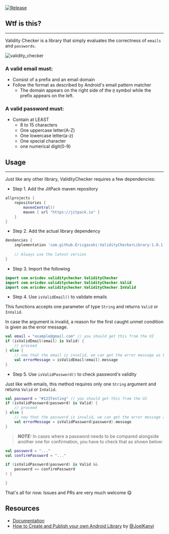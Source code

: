 [![Release](https://jitpack.io/v/Ericgacoki/ValidityCheckerLibrary.svg)](https://jitpack.io/#Ericgacoki/ValidityCheckerLibrary)

## Wtf is this?
---

Validity Checker is a library that simply evaluates the correctness of `emails` and `passwords`.

![validity_checker](https://user-images.githubusercontent.com/54077752/209865234-7715f22e-c2bf-4e84-8d04-57679ea0824e.png)

### A valid email must:

- Consist of a prefix and an email domain
- Follow the format as described by Android's email pattern matcher
    - The domain appears on the right side of the `@` symbol while the prefix appears on the left.

### A valid password must:

- Contain at LEAST
    - 8 to 15 characters
    - One uppercase letter(A-Z)
    - One lowercase letter(a-z)
    - One special character
    - one numerical digit(0-9)

## Usage
---

Just like any other library, ValidityChecker requires a few dependencies:

- Step 1. Add the JitPack maven repository

```gradle
allprojects {
    repositories {
        mavenCentral()
        maven { url "https://jitpack.io" }
    }
}
```

- Step 2. Add the actual library dependency

```gradle
dendencies {
	implementation 'com.github.Ericgacoki:ValidityCheckerLibrary:1.0.1'
	
	// Always use the latest version
}
```

- Step 3. Import the following

```kotlin
import com.ericdev.validitychecker.ValidityChecker
import com.ericdev.validitychecker.ValidityChecker.Valid
import com.ericdev.validitychecker.ValidityChecker.InValid
```

- Step 4. Use `isValidEmail()` to validate emails

This functions accepts one parameter of type `String` and returns `Valid` or `InValid`.

In case the argument is invalid, a reason for the first caught unmet condition is given as the error
message.

```kotlin
val email = "example@gmail.com" // you should get this from the UI
if (isValidEmail(email) is Valid) {
    // proceed
} else {
    // now that the email is invalid, we can get the error message as below
    val errorMessage = isValidEmail(email).message
}
```

- Step 5. Use `isValidPassword()` to check password's validity

Just like with emails, this method requires only one `String` argument and returns `Valid`
or `InValid`.

```kotlin
val password = "#123Testing" // you should get this from the UI
if (isValidPassword(password) is Valid) {
    // proceed
} else {
    // now that the password is invalid, we can get the error message as below
    val errorMessage = isValidPassword(password).message
}
```

> **_NOTE:_** In cases where a password needs to be compared alongside another one for confirmation, you have to check that as shown below:

```kotlin
val password = "..."
val confirmPassword = "..."

if (isValidPassword(password) is Valid &&
    password == confirmPassword
) {

}
```

That's all for now. Issues and PRs are very much welcome 😋

Resources
---

- [Documentation](https://jitpack.io/)
- [How to Create and Publish your own Android Library](https://www.section.io/engineering-education/how-to-create-and-publish-your-own-android-library/)
  by [@JoelKanyi](https://github.com/JoelKanyi)
